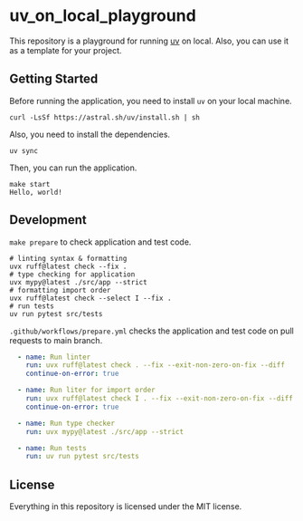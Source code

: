 # uv_on_local_playground

This repository is a playground for running [uv](https://github.com/astral-sh/uv) on local. Also, you can use it as a template for your project.

## Getting Started

Before running the application, you need to install `uv` on your local machine.

```shell
curl -LsSf https://astral.sh/uv/install.sh | sh
```

Also, you need to install the dependencies.

```shell
uv sync
```

Then, you can run the application.

```shell
make start
Hello, world!
```

## Development

`make prepare` to check application and test code.

```shell
# linting syntax & formatting
uvx ruff@latest check --fix .
# type checking for application
uvx mypy@latest ./src/app --strict
# formatting import order
uvx ruff@latest check --select I --fix .
# run tests
uv run pytest src/tests
```

`.github/workflows/prepare.yml` checks the application and test code on pull requests to main branch.

```yml
  - name: Run linter
    run: uvx ruff@latest check . --fix --exit-non-zero-on-fix --diff
    continue-on-error: true

  - name: Run liter for import order
    run: uvx ruff@latest check I . --fix --exit-non-zero-on-fix --diff
    continue-on-error: true

  - name: Run type checker
    run: uvx mypy@latest ./src/app --strict

  - name: Run tests
    run: uv run pytest src/tests
```

## License

Everything in this repository is licensed under the MIT license.